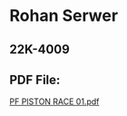 # Rohan Serwer
## 22K-4009

## PDF File:

[PF PISTON RACE 01.pdf](https://github.com/rohanserwer/PfFall23/files/12505702/PF.PISTON.RACE.01.pdf)
